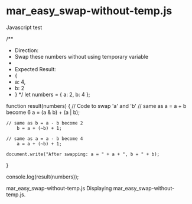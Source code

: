 # mar_easy_swap-without-temp.js
Javascript test

/**
 * Direction:
 * Swap these numbers without using temporary variable
 *
 * Expected Result:
 * {
 *  a: 4,
 *  b: 2
 * }
 */
let numbers = {
  a: 2,
  b: 4
 };

function result(numbers) {
    // Code to swap 'a' and 'b'
    // same as a = a + b become 6
        a = (a & b) + (a | b);

    // same as b = a - b become 2
        b = a + (~b) + 1;

    // same as a = a - b become 4
        a = a + (~b) + 1;

    document.write("After swapping: a = " + a + ", b = " + b);
}
 
console.log(result(numbers));
 
mar_easy_swap-without-temp.js
Displaying mar_easy_swap-without-temp.js.
